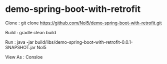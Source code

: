 # demo-spring-boot-with-retrofit

Clone : git clone https://github.com/Nol5/demo-spring-boot-with-retrofit.git

Build : gradle clean build

Run : java -jar build/libs/demo-spring-boot-with-retrofit-0.0.1-SNAPSHOT.jar Nol5

View As : Consloe
